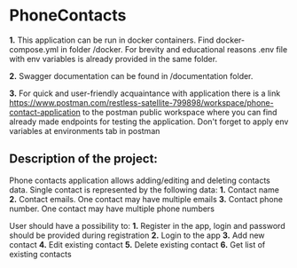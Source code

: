 # PhoneContacts

**1.** This application can be run in docker containers. Find docker-compose.yml in folder /docker. 
For brevity and educational reasons .env file with env variables is already provided in the same folder.

**2.** Swagger documentation can be found in /documentation folder.

**3.** For quick and user-friendly acquaintance with application there is a link 
https://www.postman.com/restless-satellite-799898/workspace/phone-contact-application 
to the postman public workspace where you can find already made endpoints for testing the application.
Don't forget to apply env variables at environments tab in postman

## Description of the project:
Phone contacts application allows adding/editing and deleting contacts data. 
Single contact is represented by the following data:
**1.**     Contact name
**2.**     Contact emails. One contact may have multiple emails
**3.**     Contact phone number. One contact may have multiple phone numbers

User should have a possibility to:
**1.**     Register in the app, login and password should be provided during registration
**2.**     Login to the app
**3.**     Add new contact
**4.**     Edit existing contact
**5.**     Delete existing contact
**6.**     Get list of existing contacts
